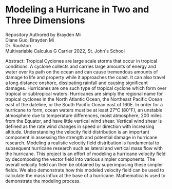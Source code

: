 # Modeling a Hurricane in Two and Three Dimensions
Repository Authored by Brayden Mi  
Diane Guo, Brayden Mi  
Dr. Raulston  
Multivariable Calculus G Carrier 2022, St. John's School  

Abstract:
Tropical Cyclones are large scale storms that occur in tropical conditions. A cyclone collects and carries large amounts of energy and water over its path on the ocean and can cause tremendous amounts of damage to life and property while it approaches the coast. It can also travel a long distance onshore, dissipating rainfall and causing significant damages.
Hurricanes are one such type of tropical cyclone which form over tropical or subtropical waters.  Hurricanes are simply the regional name for tropical cyclones in the North Atlantic Ocean, the Northeast Pacific Ocean east of the dateline, or the South Pacific Ocean east of 160E. In order for a hurricane to form, ocean waters must be at least 27℃ (80℉), an unstable atmosphere due to temperature differences, moist atmosphere, 200 miles from the Equator, and have little vertical wind shear. Vertical wind shear is defined as the rate wind changes in speed or direction with increasing altitude.
Understanding the velocity field distribution is an important component in assessing the strength and potential damage in hurricane research. Modeling a realistic velocity field distribution is fundamental to subsequent hurricane research such as lateral and vertical mass flow with the hurricane. This project is an effort of modeling a hurricane velocity field by decomposing the vector field into various simpler components. The overall velocity field can then be obtained by superimposing these simpler fields. We also demonstrate how this modeled velocity field can be used to calculate the mass influx at the base of a hurricane.  Mathematica is used to demonstrate the modeling process. 

